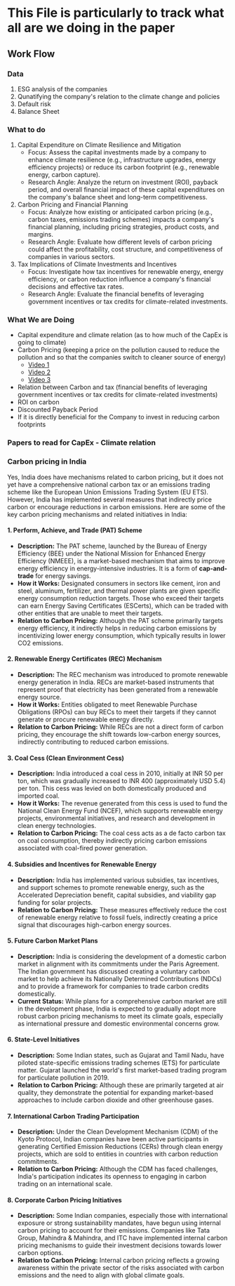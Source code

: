# This File is particularly to track what all are we doing in the paper

## Work Flow

### Data
1) ESG analysis of the companies
2) Qunatifying the company's relation to the climate change and policies
3) Default risk
4) Balance Sheet

### What to do
1. Capital Expenditure on Climate Resilience and Mitigation
   - Focus: Assess the capital investments made by a company to enhance climate resilience (e.g., infrastructure upgrades, energy efficiency projects) or reduce its carbon footprint (e.g., renewable energy, carbon capture).
   - Research Angle: Analyze the return on investment (ROI), payback period, and overall financial impact of these capital expenditures on the company's balance sheet and long-term competitiveness.
2. Carbon Pricing and Financial Planning
   - Focus: Analyze how existing or anticipated carbon pricing (e.g., carbon taxes, emissions trading schemes) impacts a company's financial planning, including pricing strategies, product costs, and margins.
   - Research Angle: Evaluate how different levels of carbon pricing could affect the profitability, cost structure, and competitiveness of companies in various sectors.
3. Tax Implications of Climate Investments and Incentives
    - Focus: Investigate how tax incentives for renewable energy, energy efficiency, or carbon reduction influence a company's financial decisions and effective tax rates.
    - Research Angle: Evaluate the financial benefits of leveraging government incentives or tax credits for climate-related investments.

### What We are Doing
- Capital expenditure and climate relation (as to how much of the CapEx is going to climate)
- Carbon Pricing (keeping a price on the pollution caused to reduce the pollution and so that the companies switch to cleaner source of energy)
  - [Video 1](https://www.youtube.com/watch?v=UwcZXPnQOTc)
  - [Video 2]()
  - [Video 3]()
- Relation between Carbon and tax (financial benefits of leveraging government incentives or tax credits for climate-related investments)
- ROI on carbon
- Discounted Payback Period
- If it is directly beneficial for the Company to invest in reducing carbon footprints

### Papers to read for CapEx - Climate relation



### Carbon pricing in India

Yes, India does have mechanisms related to carbon pricing, but it does not yet have a comprehensive national carbon tax or an emissions trading scheme like the European Union Emissions Trading System (EU ETS). However, India has implemented several measures that indirectly price carbon or encourage reductions in carbon emissions. Here are some of the key carbon pricing mechanisms and related initiatives in India:

#### 1. **Perform, Achieve, and Trade (PAT) Scheme**
- **Description:** The PAT scheme, launched by the Bureau of Energy Efficiency (BEE) under the National Mission for Enhanced Energy Efficiency (NMEEE), is a market-based mechanism that aims to improve energy efficiency in energy-intensive industries. It is a form of **cap-and-trade** for energy savings.
- **How it Works:** Designated consumers in sectors like cement, iron and steel, aluminum, fertilizer, and thermal power plants are given specific energy consumption reduction targets. Those who exceed their targets can earn Energy Saving Certificates (ESCerts), which can be traded with other entities that are unable to meet their targets.
- **Relation to Carbon Pricing:** Although the PAT scheme primarily targets energy efficiency, it indirectly helps in reducing carbon emissions by incentivizing lower energy consumption, which typically results in lower CO2 emissions.

#### 2. **Renewable Energy Certificates (REC) Mechanism**
- **Description:** The REC mechanism was introduced to promote renewable energy generation in India. RECs are market-based instruments that represent proof that electricity has been generated from a renewable energy source.
- **How it Works:** Entities obligated to meet Renewable Purchase Obligations (RPOs) can buy RECs to meet their targets if they cannot generate or procure renewable energy directly.
- **Relation to Carbon Pricing:** While RECs are not a direct form of carbon pricing, they encourage the shift towards low-carbon energy sources, indirectly contributing to reduced carbon emissions.

#### 3. **Coal Cess (Clean Environment Cess)**
- **Description:** India introduced a coal cess in 2010, initially at INR 50 per ton, which was gradually increased to INR 400 (approximately USD 5.4) per ton. This cess was levied on both domestically produced and imported coal.
- **How it Works:** The revenue generated from this cess is used to fund the National Clean Energy Fund (NCEF), which supports renewable energy projects, environmental initiatives, and research and development in clean energy technologies.
- **Relation to Carbon Pricing:** The coal cess acts as a de facto carbon tax on coal consumption, thereby indirectly pricing carbon emissions associated with coal-fired power generation.

#### 4. **Subsidies and Incentives for Renewable Energy**
- **Description:** India has implemented various subsidies, tax incentives, and support schemes to promote renewable energy, such as the Accelerated Depreciation benefit, capital subsidies, and viability gap funding for solar projects.
- **Relation to Carbon Pricing:** These measures effectively reduce the cost of renewable energy relative to fossil fuels, indirectly creating a price signal that discourages high-carbon energy sources.

#### 5. **Future Carbon Market Plans**
- **Description:** India is considering the development of a domestic carbon market in alignment with its commitments under the Paris Agreement. The Indian government has discussed creating a voluntary carbon market to help achieve its Nationally Determined Contributions (NDCs) and to provide a framework for companies to trade carbon credits domestically.
- **Current Status:** While plans for a comprehensive carbon market are still in the development phase, India is expected to gradually adopt more robust carbon pricing mechanisms to meet its climate goals, especially as international pressure and domestic environmental concerns grow.

#### 6. **State-Level Initiatives**
- **Description:** Some Indian states, such as Gujarat and Tamil Nadu, have piloted state-specific emissions trading schemes (ETS) for particulate matter. Gujarat launched the world's first market-based trading program for particulate pollution in 2019.
- **Relation to Carbon Pricing:** Although these are primarily targeted at air quality, they demonstrate the potential for expanding market-based approaches to include carbon dioxide and other greenhouse gases.

#### 7. **International Carbon Trading Participation**
- **Description:** Under the Clean Development Mechanism (CDM) of the Kyoto Protocol, Indian companies have been active participants in generating Certified Emission Reductions (CERs) through clean energy projects, which are sold to entities in countries with carbon reduction commitments.
- **Relation to Carbon Pricing:** Although the CDM has faced challenges, India's participation indicates its openness to engaging in carbon trading on an international scale.

#### 8. **Corporate Carbon Pricing Initiatives**
- **Description:** Some Indian companies, especially those with international exposure or strong sustainability mandates, have begun using internal carbon pricing to account for their emissions. Companies like Tata Group, Mahindra & Mahindra, and ITC have implemented internal carbon pricing mechanisms to guide their investment decisions towards lower carbon options.
- **Relation to Carbon Pricing:** Internal carbon pricing reflects a growing awareness within the private sector of the risks associated with carbon emissions and the need to align with global climate goals.

